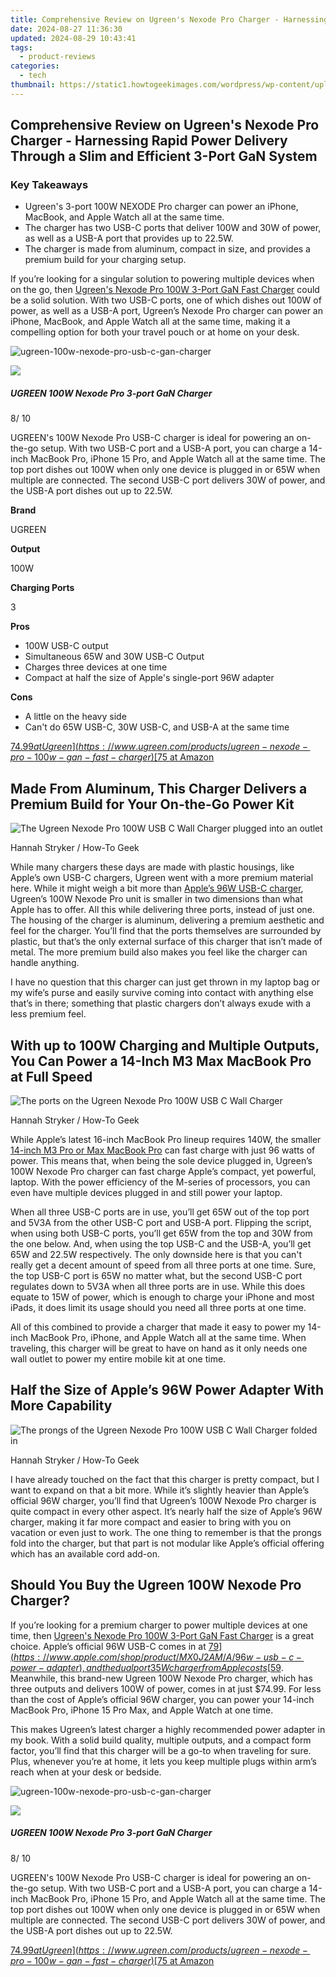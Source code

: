 ```yaml
---
title: Comprehensive Review on Ugreen's Nexode Pro Charger - Harnessing Rapid Power Delivery Through a Slim and Efficient 3-Port GaN System
date: 2024-08-27 11:36:30
updated: 2024-08-29 10:43:41
tags:
  - product-reviews
categories:
  - tech
thumbnail: https://static1.howtogeekimages.com/wordpress/wp-content/uploads/wm/2023/12/53336328556_51a0567372_o.jpg
---
```


## Comprehensive Review on Ugreen's Nexode Pro Charger - Harnessing Rapid Power Delivery Through a Slim and Efficient 3-Port GaN System

### Key Takeaways

* Ugreen's 3-port 100W NEXODE Pro charger can power an iPhone, MacBook, and Apple Watch all at the same time.
* The charger has two USB-C ports that deliver 100W and 30W of power, as well as a USB-A port that provides up to 22.5W.
* The charger is made from aluminum, compact in size, and provides a premium build for your charging setup.

 If you’re looking for a singular solution to powering multiple devices when on the go, then [Ugreen's Nexode Pro 100W 3-Port GaN Fast Charger](https://www.amazon.com/dp/B0CCVQB7MY?tag=hotoge-20&ascsubtag=UUhtgUeUpU2001377&asc%5Frefurl=https%3A%2F%2Fwww.howtogeek.com%2Fugreen-nexode-pro-100w-3-port-gan-fast-charger-review%2F&asc%5Fcampaign=Affiliate) could be a solid solution. With two USB-C ports, one of which dishes out 100W of power, as well as a USB-A port, Ugreen’s Nexode Pro charger can power an iPhone, MacBook, and Apple Watch all at the same time, making it a compelling option for both your travel pouch or at home on your desk.

![ugreen-100w-nexode-pro-usb-c-gan-charger](https://static1.howtogeekimages.com/wordpress/wp-content/uploads/2023/12/ugreen-100w-nexode-pro-usb-c-gan-charger.jpg) 

![](https://static1.howtogeekimages.com/wordpresshttps://static0.howtogeekimages.com/wordpress/wp-content/uploads/2023/09/htg-rec-3x.png) 

#####  UGREEN 100W Nexode Pro 3-port GaN Charger

8/ 10 

UGREEN's 100W Nexode Pro USB-C charger is ideal for powering an on-the-go setup. With two USB-C port and a USB-A port, you can charge a 14-inch MacBook Pro, iPhone 15 Pro, and Apple Watch all at the same time. The top port dishes out 100W when only one device is plugged in or 65W when multiple are connected. The second USB-C port delivers 30W of power, and the USB-A port dishes out up to 22.5W.

**Brand** 

 UGREEN 

**Output** 

 100W 

**Charging Ports** 

 3 

**Pros** 
* 100W USB-C output
* Simultaneous 65W and 30W USB-C Output
* Charges three devices at one time
* Compact at half the size of Apple's single-port 96W adapter

**Cons** 
* A little on the heavy side
* Can't do 65W USB-C, 30W USB-C, and USB-A at the same time

[$74.99 at Ugreen](https://www.ugreen.com/products/ugreen-nexode-pro-100w-gan-fast-charger) [$75 at Amazon](https://www.amazon.com/dp/B0CCVQB7MY?tag=hotoge-20&ascsubtag=UUhtgUeUpU2001377&asc%5Frefurl=https%3A%2F%2Fwww.howtogeek.com%2Fugreen-nexode-pro-100w-3-port-gan-fast-charger-review%2F&asc%5Fcampaign=Affiliate) 

## Made From Aluminum, This Charger Delivers a Premium Build for Your On-the-Go Power Kit

![The Ugreen Nexode Pro 100W USB C Wall Charger plugged into an outlet](https://static1.howtogeekimages.com/wordpress/wp-content/uploads/wm/2023/12/53335456287_4a5585bbe2_o-1.jpg) 

Hannah Stryker / How-To Geek

 While many chargers these days are made with plastic housings, like Apple’s own USB-C chargers, Ugreen went with a more premium material here. While it might weigh a bit more than [Apple’s 96W USB-C charger](https://www.apple.com/shop/product/MX0J2AM/A/96w-usb-c-power-adapter), Ugreen’s 100W Nexode Pro unit is smaller in two dimensions than what Apple has to offer. All this while delivering three ports, instead of just one. The housing of the charger is aluminum, delivering a premium aesthetic and feel for the charger. You’ll find that the ports themselves are surrounded by plastic, but that’s the only external surface of this charger that isn’t made of metal. The more premium build also makes you feel like the charger can handle anything.

 I have no question that this charger can just get thrown in my laptop bag or my wife’s purse and easily survive coming into contact with anything else that’s in there; something that plastic chargers don’t always exude with a less premium feel.

##  With up to 100W Charging and Multiple Outputs, You Can Power a 14-Inch M3 Max MacBook Pro at Full Speed

![The ports on the Ugreen Nexode Pro 100W USB C Wall Charger](https://static1.howtogeekimages.com/wordpress/wp-content/uploads/wm/2023/12/53336564083_4be46ac68a_o.jpg) 

Hannah Stryker / How-To Geek

 While Apple’s latest 16-inch MacBook Pro lineup requires 140W, the smaller [14-inch M3 Pro or Max MacBook Pro](https://youtube-data.techidaily.com/24-your-first-step-into-youtube-creating-an-engaging-channel/) can fast charge with just 96 watts of power. This means that, when being the sole device plugged in, Ugreen’s 100W Nexode Pro charger can fast charge Apple’s compact, yet powerful, laptop. With the power efficiency of the M-series of processors, you can even have multiple devices plugged in and still power your laptop.

 When all three USB-C ports are in use, you’ll get 65W out of the top port and 5V3A from the other USB-C port and USB-A port. Flipping the script, when using both USB-C ports, you’ll get 65W from the top and 30W from the one below. And, when using the top USB-C and the USB-A, you’ll get 65W and 22.5W respectively. The only downside here is that you can't really get a decent amount of speed from all three ports at one time. Sure, the top USB-C port is 65W no matter what, but the second USB-C port regulates down to 5V3A when all three ports are in use. While this does equate to 15W of power, which is enough to charge your iPhone and most iPads, it does limit its usage should you need all three ports at one time.

 All of this combined to provide a charger that made it easy to power my 14-inch MacBook Pro, iPhone, and Apple Watch all at the same time. When traveling, this charger will be great to have on hand as it only needs one wall outlet to power my entire mobile kit at one time.

##  Half the Size of Apple’s 96W Power Adapter With More Capability

![The prongs of the Ugreen Nexode Pro 100W USB C Wall Charger folded in](https://static1.howtogeekimages.com/wordpress/wp-content/uploads/wm/2023/12/53336670714_286c1c5876_o.jpg) 

Hannah Stryker / How-To Geek

 I have already touched on the fact that this charger is pretty compact, but I want to expand on that a bit more. While it’s slightly heavier than Apple’s official 96W charger, you’ll find that Ugreen’s 100W Nexode Pro charger is quite compact in every other aspect. It’s nearly half the size of Apple’s 96W charger, making it far more compact and easier to bring with you on vacation or even just to work. The one thing to remember is that the prongs fold into the charger, but that part is not modular like Apple’s official offering which has an available cord add-on.

##  Should You Buy the Ugreen 100W Nexode Pro Charger?

 If you’re looking for a premium charger to power multiple devices at one time, then [Ugreen's Nexode Pro 100W 3-Port GaN Fast Charger](https://www.amazon.com/dp/B0CCVQB7MY?tag=hotoge-20&ascsubtag=UUhtgUeUpU2001377&asc%5Frefurl=https%3A%2F%2Fwww.howtogeek.com%2Fugreen-nexode-pro-100w-3-port-gan-fast-charger-review%2F&asc%5Fcampaign=Affiliate) is a great choice. Apple’s official 96W USB-C comes in at [$79](https://www.apple.com/shop/product/MX0J2AM/A/96w-usb-c-power-adapter), and the dual port 35W charger from Apple costs [$59](https://www.apple.com/shop/product/MNWM3AM/A/35w-dual-usb-c-port-compact-power-adapter). Meanwhile, this brand-new Ugreen 100W Nexode Pro charger, which has three outputs and delivers 100W of power, comes in at just $74.99\. For less than the cost of Apple’s official 96W charger, you can power your 14-inch MacBook Pro, iPhone 15 Pro Max, and Apple Watch at one time.

 This makes Ugreen’s latest charger a highly recommended power adapter in my book. With a solid build quality, multiple outputs, and a compact form factor, you’ll find that this charger will be a go-to when traveling for sure. Plus, whenever you’re at home, it lets you keep multiple plugs within arm’s reach when at your desk or bedside.

![ugreen-100w-nexode-pro-usb-c-gan-charger](https://static1.howtogeekimages.com/wordpress/wp-content/uploads/2023/12/ugreen-100w-nexode-pro-usb-c-gan-charger.jpg) 

![](https://static1.howtogeekimages.com/wordpresshttps://static0.howtogeekimages.com/wordpress/wp-content/uploads/2023/09/htg-rec-3x.png) 

#####  UGREEN 100W Nexode Pro 3-port GaN Charger

8/ 10 

UGREEN's 100W Nexode Pro USB-C charger is ideal for powering an on-the-go setup. With two USB-C port and a USB-A port, you can charge a 14-inch MacBook Pro, iPhone 15 Pro, and Apple Watch all at the same time. The top port dishes out 100W when only one device is plugged in or 65W when multiple are connected. The second USB-C port delivers 30W of power, and the USB-A port dishes out up to 22.5W.

[$74.99 at Ugreen](https://www.ugreen.com/products/ugreen-nexode-pro-100w-gan-fast-charger) [$75 at Amazon](https://www.amazon.com/dp/B0CCVQB7MY?tag=hotoge-20&ascsubtag=UUhtgUeUpU2001377&asc%5Frefurl=https%3A%2F%2Fwww.howtogeek.com%2Fugreen-nexode-pro-100w-3-port-gan-fast-charger-review%2F&asc%5Fcampaign=Affiliate)

<ins class="adsbygoogle"
     style="display:block"
     data-ad-format="autorelaxed"
     data-ad-client="ca-pub-7571918770474297"
     data-ad-slot="1223367746"></ins>



<ins class="adsbygoogle"
     style="display:block"
     data-ad-client="ca-pub-7571918770474297"
     data-ad-slot="8358498916"
     data-ad-format="auto"
     data-full-width-responsive="true"></ins>
